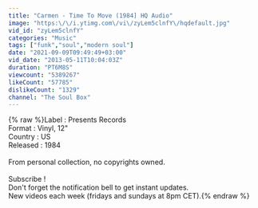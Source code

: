 ```yaml
---
title: "Carmen - Time To Move (1984] HQ Audio"
image: "https:\/\/i.ytimg.com\/vi\/zyLem5clnfY\/hqdefault.jpg"
vid_id: "zyLem5clnfY"
categories: "Music"
tags: ["funk","soul","modern soul"]
date: "2021-09-09T09:49:49+03:00"
vid_date: "2013-05-11T10:04:03Z"
duration: "PT6M8S"
viewcount: "5389267"
likeCount: "57785"
dislikeCount: "1329"
channel: "The Soul Box"
---
```

{% raw %}Label : Presents Records<br />Format : Vinyl, 12&quot;<br />Country : US<br />Released : 1984<br /><br />From personal collection, no copyrights owned.<br /><br />Subscribe ! <br />Don't forget the notification bell to get instant updates.<br />New videos each week (fridays and sundays at 8pm CET).{% endraw %}
